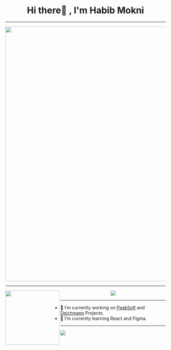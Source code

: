 
<h1 align="center">Hi there👋 , I'm Habib Mokni </h1>

***
<div align="center">
  <a href="https://github.com/ryo-ma/github-profile-trophy">
    <img width=800 src="https://github-profile-trophy.vercel.app/?username=habibmokni&column=8&theme=onedark&no-frame=true"/>
  </a>
</div>


***

<div  align="center">
  <img height="170" align="left" src="https://github-readme-stats.vercel.app/api?username=habibmokni&count_private=true&include_all_commits=true&show_icons=true&theme=radical" />
  <img src="https://github-readme-stats.vercel.app/api/top-langs/?username=habibmokni&layout=compact&theme=radical" />
</div>

<!-- ![BibMok's GitHub stats](https://github-readme-stats.vercel.app/api?username=habibmokni&count_private=true&show_icons=true&theme=radical) | [![Top Langs](https://github-readme-stats.vercel.app/api/top-langs/?username=habibmokni&layout=compact&theme=radical)](https://github.com/anuraghazra/github-readme-stats)
------------ | ------------- -->

***

- 🔭 I’m currently working on [PeakSoft](https://peak-soft.de/) and [Deichmann](https://www.deichmann.com/de-de/) Projects.
- 🌱 I’m currently learning React and Figma.

***

![](https://komarev.com/ghpvc/?username=habibmokni&color=blueviolet)

<!--
**habibmokni/habibmokni** is a ✨ _special_ ✨ repository because its `README.md` (this file) appears on your GitHub profile.

Here are some ideas to get you started:

- 🔭 I’m currently working on ...
- 🌱 I’m currently learning ...
- 👯 I’m looking to collaborate on ...
- 🤔 I’m looking for help with ...
- 💬 Ask me about ...
- 📫 How to reach me: ...
- 😄 Pronouns: ...
- ⚡ Fun fact: ...
-->
